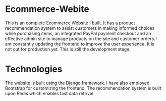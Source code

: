 # Ecommerce-Webite
This is an complete Ecommerce Website I built. It has a product recommendation system to assist customers in making informed choices while purchasing items, an integrated PayPal payment checkout and an effective admin site to manage products on the site and customer orders.
I am constantly updating the frontend to improve the user experience.
It is not out for production yet. This is still the development stage.

# Technologies
The website is built using the Django framework. I have also employed Bootstrap for customizing the frontend.
The recommendation system is built upon Redis which enables fast data retrival
